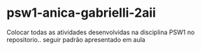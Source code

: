 # psw1-anica-gabrielli-2aii


Colocar todas as atividades desenvolvidas na disciplina PSW1 no repositorio.. seguir padrão apresentado em aula
